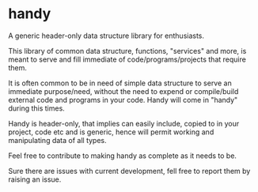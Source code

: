 # handy
A generic header-only data structure library for enthusiasts.

This library of common data structure, functions, "services" and more, is meant to serve and fill immediate of code/programs/projects
that require them.

It is often common to be in need of simple data structure to serve an immediate purpose/need, without the need to expend or
compile/build external code and programs in your code. Handy will come in "handy" during this times.

Handy is header-only, that implies can easily include, copied to in your project, code etc and is generic, hence will permit
working and manipulating data of all types.

Feel free to contribute to making handy as complete as it needs to be.

Sure there are issues with current development, fell free to report them by raising an issue.
